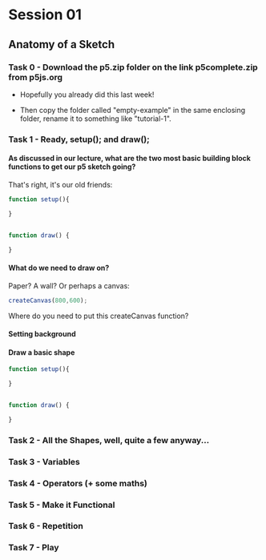 # Session 01

## Anatomy of a Sketch


### Task 0 - Download the p5.zip folder on the link p5complete.zip from p5js.org

- Hopefully you already did this last week! 

- Then copy the folder called "empty-example" in the same enclosing folder, rename it to something like "tutorial-1".




### Task 1 - Ready, setup(); and draw();

#### As discussed in our lecture, what are the two most basic building block functions to get our p5 sketch going?

That's right, it's our old friends:

```javascript
function setup(){

}


function draw() {

}
```


#### What do we need to draw on? 

Paper? A wall? Or perhaps a canvas:

```javascript
createCanvas(800,600);
```

Where do you need to put this createCanvas function?

#### Setting background

#### Draw a basic shape

```javascript
function setup(){

}


function draw() {

}
```





### Task 2 - All the Shapes, well, quite a few anyway...




### Task 3 - Variables




### Task 4 - Operators (+ some maths)




### Task 5 - Make it Functional



### Task 6 - Repetition



### Task 7 - Play












